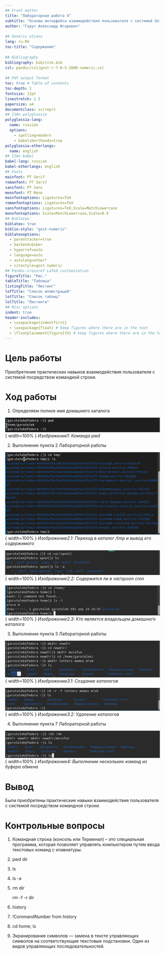 ```yaml
---
## Front matter
title: "Лабораторная работа 4"
subtitle: "Основы интерфейса взаимодействия пользователя с системой Unix на уровне командной строки"
author: "Гарут Алекснадр Игоревич"

## Generic otions
lang: ru-RU
toc-title: "Содержание"

## Bibliography
bibliography: bib/cite.bib
csl: pandoc/csl/gost-r-7-0-5-2008-numeric.csl

## Pdf output format
toc: true # Table of contents
toc-depth: 2
fontsize: 12pt
linestretch: 1.5
papersize: a4
documentclass: scrreprt
## I18n polyglossia
polyglossia-lang:
  name: russian
  options:
	- spelling=modern
	- babelshorthands=true
polyglossia-otherlangs:
  name: english
## I18n babel
babel-lang: russian
babel-otherlangs: english
## Fonts
mainfont: PT Serif
romanfont: PT Serif
sansfont: PT Sans
monofont: PT Mono
mainfontoptions: Ligatures=TeX
romanfontoptions: Ligatures=TeX
sansfontoptions: Ligatures=TeX,Scale=MatchLowercase
monofontoptions: Scale=MatchLowercase,Scale=0.9
## Biblatex
biblatex: true
biblio-style: "gost-numeric"
biblatexoptions:
  - parentracker=true
  - backend=biber
  - hyperref=auto
  - language=auto
  - autolang=other*
  - citestyle=gost-numeric
## Pandoc-crossref LaTeX customization
figureTitle: "Рис."
tableTitle: "Таблица"
listingTitle: "Листинг"
lofTitle: "Список иллюстраций"
lotTitle: "Список таблиц"
lolTitle: "Листинги"
## Misc options
indent: true
header-includes:
  - \usepackage{indentfirst}
  - \usepackage{float} # keep figures where there are in the text
  - \floatplacement{figure}{H} # keep figures where there are in the text
---
```


# Цель работы

Приобретение практических навыков взаимодействия пользователя с системой посредством командной строки.

# Ход работы

1. Определяем полное имя домашнего каталога

![Image1](image/1.png) { width=100% }
*Изображение1: Команда pwd*

2. Выполнение пункта 2 Лабораторной работы

![Image2.1](image/2_1.png) { width=100% }
*Изображение2.1: Переход в каталог /tmp и вывод его содержимого*

![Image2.2](image/2_2.png) { width=100% }
*Изображение2.2: Содержится ли в var/spoon cron*

![Image2.3](image/2_3.png) { width=100% }
*Изображение2.3: Кто является владельцем домашнего каталога*

3. Выполнение пункта 3 Лабораторной работы

![Image3.1](image/3_1.png) { width=100% }
*Изображение3.1: Создание каталогов*

![Image3.2](image/3_2.png) { width=100% }
*Изображение3.2: Удаление каталогов*

4. Выполнение пункта 7 Лабораторной работы

![Image4](image/4.png) { width=100% }
*Изображение4: Выполнение нескольких команд из буфера обмена*

# Вывод

Были приобретены практические навыки взаимодействия пользователя с системой посредством командной строки.

# Контрольные вопросы

1. Командная строка (консоль или Терминал) – это специальная программа, которая позволяет управлять компьютером путем ввода текстовых команд с клавиатуры.

2. pwd dir

3. ls

4. ls -a

5. rm dir

   rm -f -r dir

6. history

7. !CommandNumber from history

8. cd home; ls

9. Экранирование символов — замена в тексте управляющих символов на соответствующие текстовые подстановки. Один из видов управляющих последовательностей.
